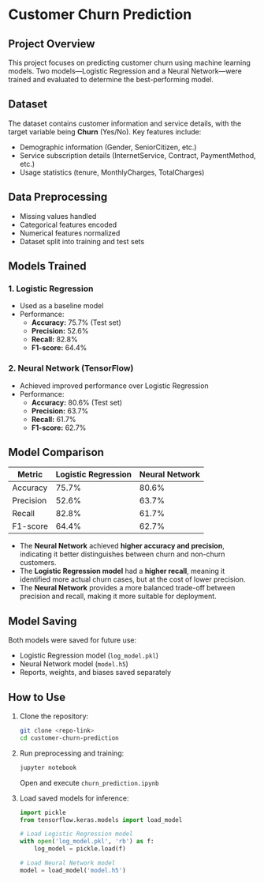 # Customer Churn Prediction

## Project Overview

This project focuses on predicting customer churn using machine learning models. Two models—Logistic Regression and a Neural Network—were trained and evaluated to determine the best-performing model.

## Dataset

The dataset contains customer information and service details, with the target variable being **Churn** (Yes/No). Key features include:

- Demographic information (Gender, SeniorCitizen, etc.)
- Service subscription details (InternetService, Contract, PaymentMethod, etc.)
- Usage statistics (tenure, MonthlyCharges, TotalCharges)

## Data Preprocessing

- Missing values handled
- Categorical features encoded
- Numerical features normalized
- Dataset split into training and test sets

## Models Trained

### 1. Logistic Regression

- Used as a baseline model
- Performance:
  - **Accuracy:** 75.7% (Test set)
  - **Precision:** 52.6%
  - **Recall:** 82.8%
  - **F1-score:** 64.4%

### 2. Neural Network (TensorFlow)

- Achieved improved performance over Logistic Regression
- Performance:
  - **Accuracy:** 80.6% (Test set)
  - **Precision:** 63.7%
  - **Recall:** 61.7%
  - **F1-score:** 62.7%

## Model Comparison

| Metric    | Logistic Regression | Neural Network |
| --------- | ------------------- | -------------- |
| Accuracy  | 75.7%               | 80.6%          |
| Precision | 52.6%               | 63.7%          |
| Recall    | 82.8%               | 61.7%          |
| F1-score  | 64.4%               | 62.7%          |

- The **Neural Network** achieved **higher accuracy and precision**, indicating it better distinguishes between churn and non-churn customers.
- The **Logistic Regression model** had a **higher recall**, meaning it identified more actual churn cases, but at the cost of lower precision.
- The **Neural Network** provides a more balanced trade-off between precision and recall, making it more suitable for deployment.

## Model Saving

Both models were saved for future use:

- Logistic Regression model (`log_model.pkl`)
- Neural Network model (`model.h5`)
- Reports, weights, and biases saved separately

## How to Use

1. Clone the repository:
   ```sh
   git clone <repo-link>
   cd customer-churn-prediction
   ```
2. Run preprocessing and training:
   ```sh
   jupyter notebook
   ```
   Open and execute `churn_prediction.ipynb`
3. Load saved models for inference:

   ```python
   import pickle
   from tensorflow.keras.models import load_model

   # Load Logistic Regression model
   with open('log_model.pkl', 'rb') as f:
       log_model = pickle.load(f)

   # Load Neural Network model
   model = load_model('model.h5')
   ```
